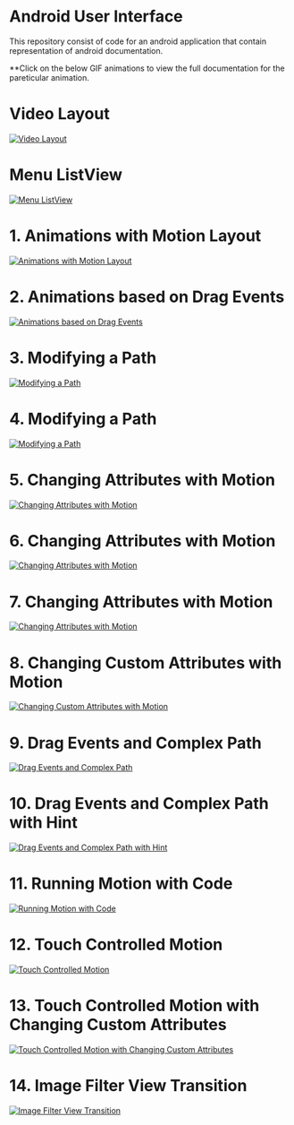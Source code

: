 # Android User Interface

This repository consist of code for an android application that contain representation of android documentation.

**Click on the below GIF animations to view the full documentation for the pareticular animation.

# Video Layout

[![Video Layout](https://github.com/Vaibhav4697/AndroidUserInterface/blob/master/animations/video_layout.gif)](https://github.com/Vaibhav4697/AndroidUserInterface/blob/master/documentation/Video%20Layout.md)


# Menu ListView

[![Menu ListView](https://github.com/Vaibhav4697/AndroidUserInterface/blob/master/images/menu.jpeg)](https://github.com/Vaibhav4697/AndroidUserInterface/blob/master/documentation/Menu%20ListView.md)


# 1. Animations with Motion Layout

[![Animations with Motion Layout](https://github.com/Vaibhav4697/AndroidUserInterface/blob/master/animations/animation_1.gif)](https://github.com/Vaibhav4697/AndroidUserInterface/blob/master/documentation/1.%20Animations%20with%20Motion%20Layout.md)


# 2. Animations based on Drag Events

[![Animations based on Drag Events](https://github.com/Vaibhav4697/AndroidUserInterface/blob/master/animations/animation_2.gif)](https://github.com/Vaibhav4697/AndroidUserInterface/blob/master/documentation/2.%20Animations%20based%20on%20Drag%20Events.md)


# 3. Modifying a Path

[![Modifying a Path](https://github.com/Vaibhav4697/AndroidUserInterface/blob/master/animations/animation_3.gif)](https://github.com/Vaibhav4697/AndroidUserInterface/blob/master/documentation/3.%20Modifying%20a%20Path.md)


# 4. Modifying a Path

[![Modifying a Path](https://github.com/Vaibhav4697/AndroidUserInterface/blob/master/animations/animation_4.gif)](https://github.com/Vaibhav4697/AndroidUserInterface/blob/master/documentation/4.%20Modifying%20a%20Path.md)


# 5. Changing Attributes with Motion

[![Changing Attributes with Motion](https://github.com/Vaibhav4697/AndroidUserInterface/blob/master/animations/animation_5.gif)](https://github.com/Vaibhav4697/AndroidUserInterface/blob/master/documentation/5.%20Changing%20Attributes%20with%20Motion.md)


# 6. Changing Attributes with Motion

[![Changing Attributes with Motion](https://github.com/Vaibhav4697/AndroidUserInterface/blob/master/animations/animation_6.gif)](https://github.com/Vaibhav4697/AndroidUserInterface/blob/master/documentation/6.%20Changing%20Attributes%20with%20Motion.md)


# 7. Changing Attributes with Motion

[![Changing Attributes with Motion](https://github.com/Vaibhav4697/AndroidUserInterface/blob/master/animations/animation_7.gif)](https://github.com/Vaibhav4697/AndroidUserInterface/blob/master/documentation/7.%20Changing%20Attributes%20with%20Motion.md)


# 8. Changing Custom Attributes with Motion

[![Changing Custom Attributes with Motion](https://github.com/Vaibhav4697/AndroidUserInterface/blob/master/animations/animation_8.gif)](https://github.com/Vaibhav4697/AndroidUserInterface/blob/master/documentation/8.%20Changing%20Custom%20Attributes%20with%20Motion.md)


# 9. Drag Events and Complex Path

[![Drag Events and Complex Path](https://github.com/Vaibhav4697/AndroidUserInterface/blob/master/animations/animation_9.gif)](https://github.com/Vaibhav4697/AndroidUserInterface/blob/master/documentation/9.%20Drag%20Events%20and%20Complex%20Path.md)


# 10. Drag Events and Complex Path with Hint

[![Drag Events and Complex Path with Hint](https://github.com/Vaibhav4697/AndroidUserInterface/blob/master/animations/animation_10.gif)](https://github.com/Vaibhav4697/AndroidUserInterface/blob/master/documentation/10.%20Drag%20Events%20and%20Complex%20Path%20with%20Hint.md)


# 11. Running Motion with Code

[![Running Motion with Code](https://github.com/Vaibhav4697/AndroidUserInterface/blob/master/animations/animation_11.gif)](https://github.com/Vaibhav4697/AndroidUserInterface/blob/master/documentation/11.%20Running%20Motion%20with%20Code.md)


# 12. Touch Controlled Motion

[![Touch Controlled Motion](https://github.com/Vaibhav4697/AndroidUserInterface/blob/master/animations/animation_12.gif)](https://github.com/Vaibhav4697/AndroidUserInterface/blob/master/documentation/12.%20Touch%20Controlled%20Motion.md)

# 13. Touch Controlled Motion with Changing Custom Attributes

[![Touch Controlled Motion with Changing Custom Attributes](https://github.com/Vaibhav4697/AndroidUserInterface/blob/master/animations/animation_13.gif)](https://github.com/Vaibhav4697/AndroidUserInterface/blob/master/documentation/13.%20Touch%20Controlled%20Motion%20with%20Changing%20Custom%20Attributes.md)

# 14. Image Filter View Transition

[![Image Filter View Transition](https://github.com/Vaibhav4697/AndroidUserInterface/blob/master/animations/animation_14.gif)](https://github.com/Vaibhav4697/AndroidUserInterface/blob/master/documentation/14.%20Image%20Filter%20View%20Transition.md)